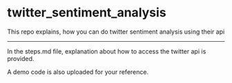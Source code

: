 # twitter_sentiment_analysis

This repo explains, how you can do twitter sentiment analysis using their api

**********************************************************************************************************************

In the steps.md file, explanation about how to access the twitter api is provided.

A demo code is also uploaded for your reference.


      
      

